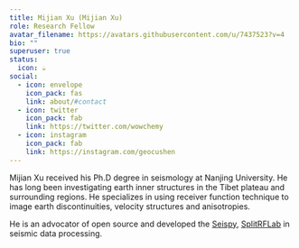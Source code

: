 ```yaml
---
title: Mijian Xu (Mijian Xu)
role: Research Fellow
avatar_filename: https://avatars.githubusercontent.com/u/7437523?v=4
bio: ""
superuser: true
status:
  icon: ☕️
social:
  - icon: envelope
    icon_pack: fas
    link: about/#contact
  - icon: twitter
    icon_pack: fab
    link: https://twitter.com/wowchemy
  - icon: instagram
    icon_pack: fab
    link: https://instagram.com/geocushen
---
```

Mijian Xu received his Ph.D degree in seismology at Nanjing University. He has long been investigating earth inner structures in the Tibet plateau and surrounding regions. He specializes in using receiver function technique to image earth discontinuities, velocity structures and anisotropies.

He is an advocator of open source and developed the [Seispy](https://seispy.xumijian.me/), [SplitRFLab](https://github.com/xumi1993/SplitRFLab) in seismic data processing.